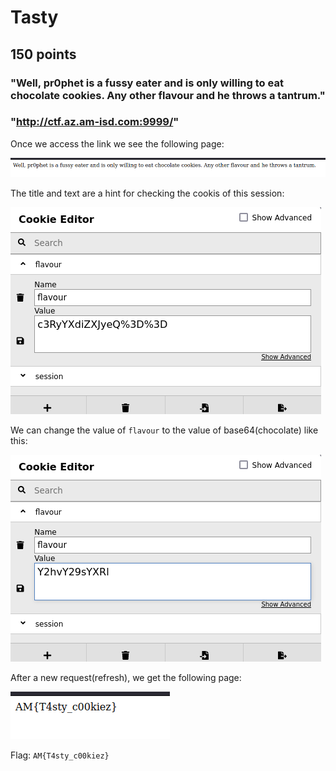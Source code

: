 # Tasty
## 150 points
### "Well, pr0phet is a fussy eater and is only willing to eat chocolate cookies. Any other flavour and he throws a tantrum."
### "http://ctf.az.am-isd.com:9999/"

Once we access the link we see the following page:

![image](static/1.png)

The title and text are a hint for checking the cookis of this session:

![image](static/2.png)

We can change the value of `flavour` to the value of base64(chocolate) like this:

![image](static/3.png)

After a new request(refresh), we get the following page:

![image](static/4.png)

Flag: `AM{T4sty_c00kiez}`